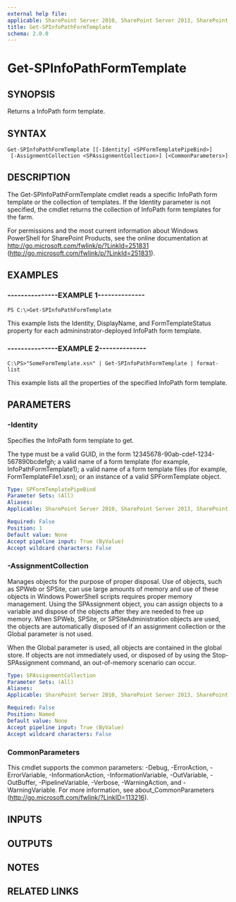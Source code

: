 ```yaml
---
external help file: 
applicable: SharePoint Server 2010, SharePoint Server 2013, SharePoint Server 2016, SharePoint Server 2019
title: Get-SPInfoPathFormTemplate
schema: 2.0.0
---
```


# Get-SPInfoPathFormTemplate

## SYNOPSIS
Returns a InfoPath form template.

## SYNTAX

```
Get-SPInfoPathFormTemplate [[-Identity] <SPFormTemplatePipeBind>]
 [-AssignmentCollection <SPAssignmentCollection>] [<CommonParameters>]
```

## DESCRIPTION
The Get-SPInfoPathFormTemplate cmdlet reads a specific InfoPath form template or the collection of templates.
If the Identity parameter is not specified, the cmdlet returns the collection of InfoPath form templates for the farm.

For permissions and the most current information about Windows PowerShell for SharePoint Products, see the online documentation at http://go.microsoft.com/fwlink/p/?LinkId=251831 (http://go.microsoft.com/fwlink/p/?LinkId=251831).

## EXAMPLES

### ---------------EXAMPLE 1-------------- 
```
PS C:\>Get-SPInfoPathFormTemplate
```

This example lists the Identity, DisplayName, and FormTemplateStatus property for each admininstrator-deployed InfoPath form template.

### ---------------EXAMPLE 2-------------- 
```
C:\PS>"SomeFormTemplate.xsn" | Get-SPInfoPathFormTemplate | format-list
```

This example lists all the properties of the specified InfoPath form template.

## PARAMETERS

### -Identity
Specifies the InfoPath form template to get.

The type must be a valid GUID, in the form 12345678-90ab-cdef-1234-567890bcdefgh; a valid name of a form template (for example, InfoPathFormTemplate1); a valid name of a form template files (for example, FormTemplateFile1.xsn); or an instance of a valid SPFormTemplate object.

```yaml
Type: SPFormTemplatePipeBind
Parameter Sets: (All)
Aliases: 
Applicable: SharePoint Server 2010, SharePoint Server 2013, SharePoint Server 2016, SharePoint Server 2019

Required: False
Position: 1
Default value: None
Accept pipeline input: True (ByValue)
Accept wildcard characters: False
```

### -AssignmentCollection
Manages objects for the purpose of proper disposal.
Use of objects, such as SPWeb or SPSite, can use large amounts of memory and use of these objects in Windows PowerShell scripts requires proper memory management.
Using the SPAssignment object, you can assign objects to a variable and dispose of the objects after they are needed to free up memory.
When SPWeb, SPSite, or SPSiteAdministration objects are used, the objects are automatically disposed of if an assignment collection or the Global parameter is not used.

When the Global parameter is used, all objects are contained in the global store.
If objects are not immediately used, or disposed of by using the Stop-SPAssignment command, an out-of-memory scenario can occur.

```yaml
Type: SPAssignmentCollection
Parameter Sets: (All)
Aliases: 
Applicable: SharePoint Server 2010, SharePoint Server 2013, SharePoint Server 2016, SharePoint Server 2019

Required: False
Position: Named
Default value: None
Accept pipeline input: True (ByValue)
Accept wildcard characters: False
```

### CommonParameters
This cmdlet supports the common parameters: -Debug, -ErrorAction, -ErrorVariable, -InformationAction, -InformationVariable, -OutVariable, -OutBuffer, -PipelineVariable, -Verbose, -WarningAction, and -WarningVariable. For more information, see about_CommonParameters (http://go.microsoft.com/fwlink/?LinkID=113216).

## INPUTS

## OUTPUTS

## NOTES

## RELATED LINKS

